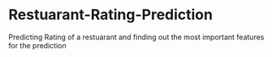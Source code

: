 # Restuarant-Rating-Prediction
Predicting Rating of a restuarant and finding out the most important features for the prediction
